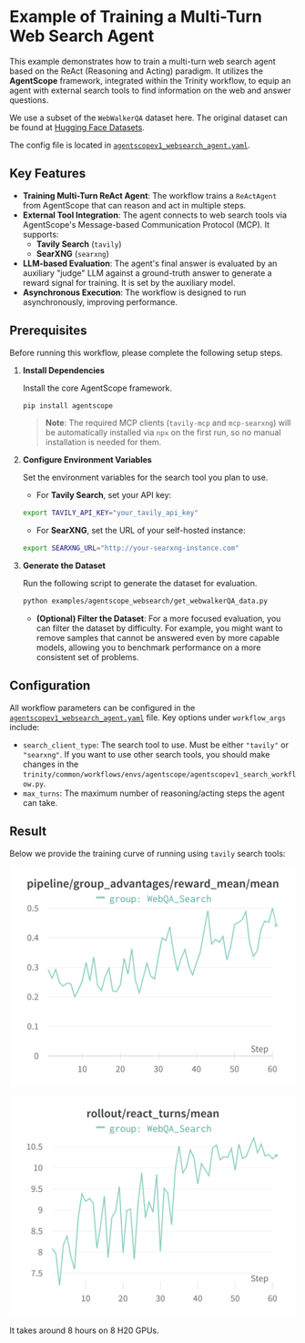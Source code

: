 # Example of Training a Multi-Turn Web Search Agent

This example demonstrates how to train a multi-turn web search agent based on the ReAct (Reasoning and Acting) paradigm.
It utilizes the **AgentScope** framework, integrated within the Trinity workflow, to equip an agent with external search tools to find information on the web and answer questions.

We use a subset of the `WebWalkerQA` dataset here. The original dataset can be found at [Hugging Face Datasets](https://huggingface.co/datasets/callanwu/WebWalkerQA).

The config file is located in [`agentscopev1_websearch_agent.yaml`](agentscopev1_websearch_agent.yaml).

## Key Features

*   **Training Multi-Turn ReAct Agent**: The workflow trains a `ReActAgent` from AgentScope that can reason and act in multiple steps.
*   **External Tool Integration**: The agent connects to web search tools via AgentScope's Message-based Communication Protocol (MCP). It supports:
    *   **Tavily Search** (`tavily`)
    *   **SearXNG** (`searxng`)
*   **LLM-based Evaluation**: The agent's final answer is evaluated by an auxiliary "judge" LLM against a ground-truth answer to generate a reward signal for training. It is set by the auxiliary model.
*   **Asynchronous Execution**: The workflow is designed to run asynchronously, improving performance.

## Prerequisites

Before running this workflow, please complete the following setup steps.

1.  **Install Dependencies**

    Install the core AgentScope framework.
    ```bash
    pip install agentscope
    ```
    > **Note**: The required MCP clients (`tavily-mcp` and `mcp-searxng`) will be automatically installed via `npx` on the first run, so no manual installation is needed for them.

2.  **Configure Environment Variables**

    Set the environment variables for the search tool you plan to use.

    *   For **Tavily Search**, set your API key:
      ```bash
      export TAVILY_API_KEY="your_tavily_api_key"
      ```
    *   For **SearXNG**, set the URL of your self-hosted instance:
      ```bash
      export SEARXNG_URL="http://your-searxng-instance.com"
      ```

3.  **Generate the Dataset**

    Run the following script to generate the dataset for evaluation.
    ```bash
    python examples/agentscope_websearch/get_webwalkerQA_data.py
    ```
    *   **(Optional) Filter the Dataset**: For a more focused evaluation, you can filter the dataset by difficulty. For example, you might want to remove samples that cannot be answered even by more capable models, allowing you to benchmark performance on a more consistent set of problems.

## Configuration

All workflow parameters can be configured in the [`agentscopev1_websearch_agent.yaml`](agentscopev1_websearch_agent.yaml) file. Key options under `workflow_args` include:

*   `search_client_type`: The search tool to use. Must be either `"tavily"` or `"searxng"`. If you want to use other search tools, you should make changes in the `trinity/common/workflows/envs/agentscope/agentscopev1_search_workflow.py`.
*   `max_turns`: The maximum number of reasoning/acting steps the agent can take.


## Result
Below we provide the training curve of running using `tavily` search tools:

![](../../docs/sphinx_doc/assets/agentscope_websearch_reward.png)

![](../../docs/sphinx_doc/assets/agentscope_websearch_turns.png)


It takes around 8 hours on 8 H20 GPUs.
